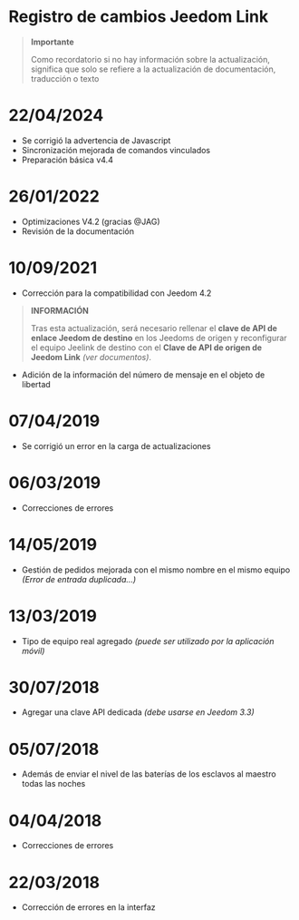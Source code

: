 # Registro de cambios Jeedom Link

>**Importante**
>
>Como recordatorio si no hay información sobre la actualización, significa que solo se refiere a la actualización de documentación, traducción o texto

# 22/04/2024

- Se corrigió la advertencia de Javascript
- Sincronización mejorada de comandos vinculados
- Preparación básica v4.4

# 26/01/2022

- Optimizaciones V4.2 (gracias @JAG)
- Revisión de la documentación

# 10/09/2021

- Corrección para la compatibilidad con Jeedom 4.2
>**INFORMACIÓN**
>
>Tras esta actualización, será necesario rellenar el **clave de API de enlace Jeedom de destino** en los Jeedoms de origen y reconfigurar el equipo Jeelink de destino con el **Clave de API de origen de Jeedom Link** *(ver documentos)*.

- Adición de la información del número de mensaje en el objeto de libertad

# 07/04/2019

- Se corrigió un error en la carga de actualizaciones

# 06/03/2019

- Correcciones de errores

# 14/05/2019

- Gestión de pedidos mejorada con el mismo nombre en el mismo equipo *(Error de entrada duplicada...)*

# 13/03/2019

- Tipo de equipo real agregado *(puede ser utilizado por la aplicación móvil)*

# 30/07/2018

- Agregar una clave API dedicada *(debe usarse en Jeedom 3.3)*

# 05/07/2018

- Además de enviar el nivel de las baterías de los esclavos al maestro todas las noches

# 04/04/2018

- Correcciones de errores

# 22/03/2018

- Corrección de errores en la interfaz
